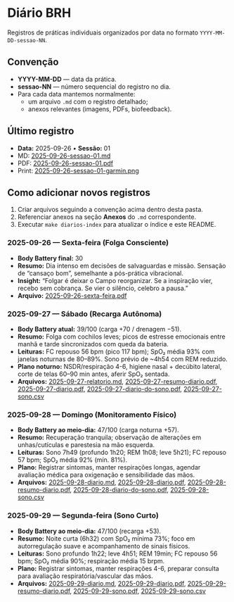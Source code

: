 # Diário BRH

Registros de práticas individuais organizados por data no formato `YYYY-MM-DD-sessao-NN`.

## Convenção

- **YYYY-MM-DD** — data da prática.
- **sessao-NN** — número sequencial do registro no dia.
- Para cada data mantemos normalmente:
  - um arquivo `.md` com o registro detalhado;
  - anexos relevantes (imagens, PDFs, biofeedback).

## Último registro

- **Data:** 2025-09-26 • **Sessão:** 01
- MD: [2025-09-26-sessao-01.md](/analysis/reports/diarios/2025-09-26-sessao-01.md)
- PDF: [2025-09-26-sessao-01.pdf](/analysis/reports/diarios/2025-09-26-sessao-01.pdf)
- Print: [2025-09-26-sessao-01-garmin.png](/analysis/reports/diarios/2025-09-26-sessao-01-garmin.png)

## Como adicionar novos registros

1. Criar arquivos seguindo a convenção acima dentro desta pasta.
2. Referenciar anexos na seção **Anexos** do `.md` correspondente.
3. Executar `make diarios-index` para atualizar o índice e este README.

### 2025-09-26 — Sexta-feira (Folga Consciente)

- **Body Battery final:** 30
- **Resumo:** Dia intenso em decisões de salvaguardas e missão. Sensação de “cansaço bom”, semelhante a pós-prática vibracional.  
- **Insight:** “Folgar é deixar o Campo reorganizar. Se a inspiração vier, recebo sem cobrança. Se vier o silêncio, celebro a pausa.”
- **Arquivo:** [2025-09-26-sexta-feira.pdf](2025-09-26-sexta-feira.pdf)

### 2025-09-27 — Sábado (Recarga Autônoma)

- **Body Battery atual:** 39/100 (carga +70 / drenagem −51).
- **Resumo:** Folga com cochilos leves; picos de estresse emocionais entre manhã e tarde sincronizados com queda da bateria.
- **Leituras:** FC repouso 56 bpm (pico 117 bpm); SpO₂ média 93% com janelas noturnas de 80–89%. Sono prévio de ~4h54 com REM reduzido.
- **Plano noturno:** NSDR/respiração 4-6, higiene nasal + decúbito lateral, corte de telas 60–90 min antes, aferir SpO₂ sentada.  
- **Arquivos:** [2025-09-27-relatorio.md](2025-09-27-relatorio.md), [2025-09-27-resumo-diario.pdf](2025-09-27-resumo-diario.pdf), [2025-09-27-diario.pdf](2025-09-27-diario.pdf), [2025-09-27-diario-do-sono.pdf](2025-09-27-diario-do-sono.pdf), [2025-09-27-sono.csv](2025-09-27-sono.csv)

### 2025-09-28 — Domingo (Monitoramento Físico)

- **Body Battery ao meio-dia:** 47/100 (carga noturna +57).
- **Resumo:** Recuperação tranquila; observação de alterações em unhas/cutículas e parestesia na mão esquerda.
- **Leituras:** Sono 7h49 (profundo 1h20; REM 1h08; leve 5h21); FC repouso 57 bpm; SpO₂ média 92% (mín. 81%).
- **Plano:** Registrar sintomas, manter respirações longas, agendar avaliação médica para oxigenação e sensibilidade das mãos.
- **Arquivos:** [2025-09-28-diario.md](2025-09-28-diario.md), [2025-09-28-diario.pdf](2025-09-28-diario.pdf), [2025-09-28-resumo-diario.pdf](2025-09-28-resumo-diario.pdf), [2025-09-28-diario-do-sono.pdf](2025-09-28-diario-do-sono.pdf), [2025-09-28-sono.csv](2025-09-28-sono.csv)

### 2025-09-29 — Segunda-feira (Sono Curto)

- **Body Battery ao meio-dia:** 47/100 (recarga +53).
- **Resumo:** Noite curta (6h32) com SpO₂ mínima 73%; foco em autorregulação suave e acompanhamento de sinais físicos.
- **Leituras:** Sono profundo 1h22; leve 4h51; REM 19min; FC repouso 56 bpm; SpO₂ média 90%; respiração média 15 brpm.
- **Plano:** Registrar sintomas, manter respirações 4-6, preparar consulta para avaliação respiratória/vascular das mãos.
- **Arquivos:** [2025-09-29-diario.md](2025-09-29-diario.md), [2025-09-29-diario.pdf](2025-09-29-diario.pdf), [2025-09-29-resumo-diario.pdf](2025-09-29-resumo-diario.pdf), [2025-09-29-sono.pdf](2025-09-29-sono.pdf), [2025-09-29-sono.csv](2025-09-29-sono.csv)
